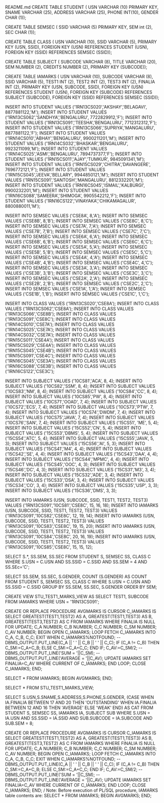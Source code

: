 README.md
CREATE TABLE STUDENT (
USN VARCHAR (10) PRIMARY KEY, 
SNAME VARCHAR (25),
ADDRESS VARCHAR (25),
PHONE INT(10),
GENDER CHAR (1));

CREATE TABLE SEMSEC (
SSID VARCHAR (5) PRIMARY KEY, 
SEM int (2),
SEC CHAR (1));

CREATE TABLE CLASS ( 
USN VARCHAR (10),
SSID VARCHAR (5), 
PRIMARY KEY (USN, SSID),
FOREIGN KEY (USN) REFERENCES STUDENT (USN), 
FOREIGN KEY (SSID) REFERENCES SEMSEC (SSID)); 

CREATE TABLE SUBJECT (
SUBCODE VARCHAR (8),
TITLE VARCHAR (20),
SEM NUMBER (2),
CREDITS NUMBER (2), 
PRIMARY KEY (SUBCODE));

CREATE TABLE IAMARKS ( 
USN VARCHAR (10),
SUBCODE VARCHAR (8),
SSID VARCHAR (5),
TEST1 INT (2),
TEST2 INT (2),
TEST3 INT (2),
FINALIA INT (2),
PRIMARY KEY (USN, SUBCODE, SSID),
FOREIGN KEY (USN) REFERENCES STUDENT (USN),
FOREIGN KEY (SUBCODE) REFERENCES SUBJECT (SUBCODE), 
FOREIGN KEY (SSID) REFERENCES SEMSEC (SSID));

INSERT INTO STUDENT VALUES ('1RN13CS020','AKSHAY','BELAGAVI', 
8877881122,'M');
INSERT INTO STUDENT VALUES ('1RN13CS062','SANDHYA','BENGALURU', 
7722829912,'F');
INSERT INTO STUDENT VALUES ('1RN13CS091','TEESHA','BENGALURU', 
7712312312,'F');
INSERT INTO STUDENT VALUES ('1RN13CS066','SUPRIYA','MANGALURU', 
8877881122,'F');
INSERT INTO STUDENT VALUES ('1RN14CS010','ABHAY','BENGALURU', 
9900211201,'M');
INSERT INTO STUDENT VALUES ('1RN14CS032','BHASKAR','BENGALURU', 
9923211099,'M');
INSERT INTO STUDENT VALUES ('1RN14CS025','ASMI','BENGALURU', 7894737377,'F'); 
INSERT INTO STUDENT VALUES ('1RN15CS011','AJAY','TUMKUR', 9845091341,'M'); 
INSERT INTO STUDENT VALUES ('1RN15CS029','CHITRA','DAVANGERE', 
7696772121,'F');
INSERT INTO STUDENT VALUES ('1RN15CS045','JEEVA','BELLARY', 9944850121,'M'); 
INSERT INTO STUDENT VALUES ('1RN15CS091','SANTOSH','MANGALURU', 
8812332201,'M');
INSERT INTO STUDENT VALUES ('1RN16CS045','ISMAIL','KALBURGI', 
9900232201,'M');
INSERT INTO STUDENT VALUES ('1RN16CS088','SAMEERA','SHIMOGA', 
9905542212,'F');
INSERT INTO STUDENT VALUES ('1RN16CS122','VINAYAKA','CHIKAMAGALUR', 
8800880011,'M');

INSERT INTO SEMSEC VALUES ('CSE8A', 8,'A'); 
INSERT INTO SEMSEC VALUES ('CSE8B', 8,'B'); 
INSERT INTO SEMSEC VALUES ('CSE8C', 8,'C');
INSERT INTO SEMSEC VALUES ('CSE7A', 7,'A'); 
INSERT INTO SEMSEC VALUES ('CSE7B', 7,'B'); 
INSERT INTO SEMSEC VALUES ('CSE7C', 7,'C');
INSERT INTO SEMSEC VALUES ('CSE6A', 6,'A'); 
INSERT INTO SEMSEC VALUES ('CSE6B', 6,'B'); 
INSERT INTO SEMSEC VALUES ('CSE6C', 6,'C');
INSERT INTO SEMSEC VALUES ('CSE5A', 5,'A'); 
INSERT INTO SEMSEC VALUES ('CSE5B', 5,'B'); 
INSERT INTO SEMSEC VALUES ('CSE5C', 5,'C');
INSERT INTO SEMSEC VALUES ('CSE4A', 4,'A'); 
INSERT INTO SEMSEC VALUES ('CSE4B', 4,'B'); 
INSERT INTO SEMSEC VALUES ('CSE4C', 4,'C');
INSERT INTO SEMSEC VALUES ('CSE3A', 3,'A'); 
INSERT INTO SEMSEC VALUES ('CSE3B', 3,'B'); 
INSERT INTO SEMSEC VALUES ('CSE3C', 3,'C');
INSERT INTO SEMSEC VALUES ('CSE2A', 2,'A'); 
INSERT INTO SEMSEC VALUES ('CSE2B', 2,'B'); 
INSERT INTO SEMSEC VALUES ('CSE2C', 2,'C'); 
INSERT INTO SEMSEC VALUES ('CSE1A', 1,'A'); 
INSERT INTO SEMSEC VALUES ('CSE1B', 1,'B'); 
INSERT INTO SEMSEC VALUES ('CSE1C', 1,'C');

INSERT INTO CLASS VALUES ('1RN13CS020','CSE8A'); 
INSERT INTO CLASS VALUES ('1RN13CS062','CSE8A'); 
INSERT INTO CLASS VALUES ('1RN13CS066','CSE8B'); 
INSERT INTO CLASS VALUES ('1RN13CS091','CSE8C');
INSERT INTO CLASS VALUES ('1RN14CS010','CSE7A'); 
INSERT INTO CLASS VALUES ('1RN14CS025','CSE7A'); 
INSERT INTO CLASS VALUES ('1RN14CS032','CSE7A');
INSERT INTO CLASS VALUES ('1RN15CS011','CSE4A'); 
INSERT INTO CLASS VALUES ('1RN15CS029','CSE4A'); 
INSERT INTO CLASS VALUES ('1RN15CS045','CSE4B'); 
INSERT INTO CLASS VALUES ('1RN15CS091','CSE4C');
INSERT INTO CLASS VALUES ('1RN16CS045','CSE3A'); 
INSERT INTO CLASS VALUES ('1RN16CS088','CSE3B'); 
INSERT INTO CLASS VALUES ('1RN16CS122','CSE3C');

INSERT INTO SUBJECT VALUES ('10CS81','ACA', 8, 4); 
INSERT INTO SUBJECT VALUES ('10CS82','SSM', 8, 4); 
INSERT INTO SUBJECT VALUES ('10CS83','NM', 8, 4); 
INSERT INTO SUBJECT VALUES ('10CS84','CC', 8, 4); 
INSERT INTO SUBJECT VALUES ('10CS85','PW', 8, 4);
INSERT INTO SUBJECT VALUES ('10CS71','OOAD', 7, 4); 
INSERT INTO SUBJECT VALUES ('10CS72','ECS', 7, 4); 
INSERT INTO SUBJECT VALUES ('10CS73','PTW', 7, 4); 
INSERT INTO SUBJECT VALUES ('10CS74','DWDM', 7, 4); 
INSERT INTO SUBJECT VALUES ('10CS75','JAVA', 7, 4); 
INSERT INTO SUBJECT VALUES ('10CS76','SAN', 7, 4);
INSERT INTO SUBJECT VALUES ('15CS51', 'ME', 5, 4); 
INSERT INTO SUBJECT VALUES ('15CS52','CN', 5, 4); 
INSERT INTO SUBJECT VALUES ('15CS53','DBMS', 5, 4); 
INSERT INTO SUBJECT VALUES ('15CS54','ATC', 5, 4); 
INSERT INTO SUBJECT VALUES ('15CS55','JAVA', 5, 3); 
INSERT INTO SUBJECT VALUES ('15CS56','AI', 5, 3); 
INSERT INTO SUBJECT VALUES ('15CS41','M4', 4, 4); 
INSERT INTO SUBJECT VALUES ('15CS42','SE', 4, 4);
INSERT INTO SUBJECT VALUES ('15CS43','DAA', 4, 4); 
INSERT INTO SUBJECT VALUES ('15CS44','MPMC', 4, 4); 
INSERT INTO SUBJECT VALUES ('15CS45','OOC', 4, 3); 
INSERT INTO SUBJECT VALUES ('15CS46','DC', 4, 3);
INSERT INTO SUBJECT VALUES ('15CS31','M3', 3, 4); 
INSERT INTO SUBJECT VALUES ('15CS32','ADE', 3, 4); 
INSERT INTO SUBJECT VALUES ('15CS33','DSA', 3, 4); 
INSERT INTO SUBJECT VALUES ('15CS34','CO', 3, 4); 
INSERT INTO SUBJECT VALUES ('15CS35','USP', 3, 3); 
INSERT INTO SUBJECT VALUES ('15CS36','DMS', 3, 3);

INSERT INTO IAMARKS (USN, SUBCODE, SSID, TEST1, TEST2, TEST3) VALUES 
('1RN13CS091','10CS81','CSE8C', 15, 16, 18);
INSERT INTO IAMARKS (USN, SUBCODE, SSID, TEST1, TEST2, TEST3) VALUES 
('1RN13CS091','10CS82','CSE8C', 12, 19, 14);
INSERT INTO IAMARKS (USN, SUBCODE, SSID, TEST1, TEST2, TEST3) VALUES 
('1RN13CS091','10CS83','CSE8C', 19, 15, 20);
INSERT INTO IAMARKS (USN, SUBCODE, SSID, TEST1, TEST2, TEST3) VALUES 
('1RN13CS091','10CS84','CSE8C', 20, 16, 19);
INSERT INTO IAMARKS (USN, SUBCODE, SSID, TEST1, TEST2, TEST3) VALUES 
('1RN13CS091','10CS85','CSE8C', 15, 15, 12);

SELECT S.*, SS.SEM, SS.SEC
FROM STUDENT S, SEMSEC SS, CLASS C 
WHERE S.USN = C.USN AND
SS.SSID = C.SSID AND 
SS.SEM = 4 AND
SS.SEc='C';

SELECT SS.SEM, SS.SEC, S.GENDER, COUNT (S.GENDER) AS COUNT 
FROM STUDENT S, SEMSEC SS, CLASS C
WHERE S.USN = C.USN AND 
SS.SSID = C.SSID
GROUP BY SS.SEM, SS.SEC, S.GENDER 
ORDER BY SEM;

CREATE VIEW STU_TEST1_MARKS_VIEW 
AS
SELECT TEST1, SUBCODE 
FROM IAMARKS
WHERE USN = '1RN13CS091';

CREATE OR REPLACE PROCEDURE AVGMARKS 
IS
CURSOR C_IAMARKS IS
SELECT GREATEST(TEST1,TEST2) AS A, GREATEST(TEST1,TEST3) AS B, 
GREATEST(TEST3,TEST2) AS C
FROM IAMARKS
WHERE FINALIA IS NULL 
FOR UPDATE;
C_A NUMBER;
C_B NUMBER;
C_C NUMBER;
C_SM NUMBER;
C_AV NUMBER;
BEGIN
OPEN C_IAMARKS;
LOOP
FETCH C_IAMARKS INTO C_A, C_B, C_C; 
EXIT WHEN C_IAMARKS%NOTFOUND;
--DBMS_OUTPUT.PUT_LINE(C_A || ' ' || C_B || ' ' || C_C); 
IF (C_A != C_B) THEN
C_SM:=C_A+C_B; 
ELSE
C_SM:=C_A+C_C; 
END IF;
C_AV:=C_SM/2;
--DBMS_OUTPUT.PUT_LINE('SUM = '||C_SM);
--DBMS_OUTPUT.PUT_LINE('AVERAGE = '||C_AV);
UPDATE IAMARKS SET FINALIA=C_AV WHERE CURRENT OF C_IAMARKS;
END LOOP;
CLOSE C_IAMARKS; 
END;


SELECT * FROM IAMARKS;
BEGIN 
AVGMARKS;
END;


SELECT * FROM STU_TEST1_MARKS_VIEW;

SELECT S.USN,S.SNAME,S.ADDRESS,S.PHONE,S.GENDER, 
(CASE
WHEN IA.FINALIA BETWEEN 17 AND 20 THEN 'OUTSTANDING' 
WHEN IA.FINALIA BETWEEN 12 AND 16 THEN 'AVERAGE' 
ELSE 'WEAK'
END) AS CAT
FROM STUDENT S, SEMSEC SS, IAMARKS IA, SUBJECT SUB 
WHERE S.USN = IA.USN AND
SS.SSID = IA.SSID AND 
SUB.SUBCODE = IA.SUBCODE AND 
SUB.SEM = 8;

CREATE OR REPLACE PROCEDURE AVGMARKS 
IS
CURSOR C_IAMARKS IS
SELECT GREATEST(TEST1,TEST2) AS A, GREATEST(TEST1,TEST3) AS B, 
GREATEST(TEST3,TEST2) AS C
FROM IAMARKS
WHERE FINALIA IS NULL 
FOR UPDATE;
C_A NUMBER;
C_B NUMBER;
C_C NUMBER;
C_SM NUMBER;
C_AV NUMBER;
BEGIN
OPEN C_IAMARKS;
LOOP
FETCH C_IAMARKS INTO C_A, C_B, C_C; 
EXIT WHEN C_IAMARKS%NOTFOUND;
--DBMS_OUTPUT.PUT_LINE(C_A || ' ' || C_B || ' ' || C_C); 
IF (C_A != C_B) THEN
C_SM:=C_A+C_B; 
ELSE
C_SM:=C_A+C_C; 
END IF;
C_AV:=C_SM/2;
--DBMS_OUTPUT.PUT_LINE('SUM = '||C_SM);
--DBMS_OUTPUT.PUT_LINE('AVERAGE = '||C_AV);
UPDATE IAMARKS SET FINALIA=C_AV WHERE CURRENT OF C_IAMARKS;
END LOOP;
CLOSE C_IAMARKS; 
END;
/
Note: Before execution of PL/SQL procedure, IAMARKS table contents are: 
SELECT * FROM IAMARKS;
BEGIN 
AVGMARKS;
END;
